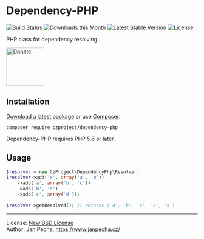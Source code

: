 Dependency-PHP
==============

[![Build Status](https://github.com/czproject/dependency-php/workflows/Build/badge.svg)](https://github.com/czproject/dependency-php/actions)
[![Downloads this Month](https://img.shields.io/packagist/dm/czproject/dependency-php.svg)](https://packagist.org/packages/czproject/dependency-php)
[![Latest Stable Version](https://poser.pugx.org/czproject/dependency-php/v/stable)](https://github.com/czproject/dependency-php/releases)
[![License](https://img.shields.io/badge/license-New%20BSD-blue.svg)](https://github.com/czproject/dependency-php/blob/master/license.md)

PHP class for dependency resolving.

<a href="https://www.janpecha.cz/donate/"><img src="https://buymecoffee.intm.org/img/donate-banner.v1.svg" alt="Donate" height="100"></a>


Installation
------------

[Download a latest package](https://github.com/czproject/dependency-php/releases) or use [Composer](http://getcomposer.org/):

```
composer require czproject/dependency-php
```

Dependency-PHP requires PHP 5.6 or later.


Usage
-----

``` php
$resolver = new CzProject\DependencyPhp\Resolver;
$resolver->add('x', array('a', 'b'))
	->add('a', array('b', 'c'))
	->add('b', 'd')
	->add('c', array('d'));

$resolver->getResolved(); // returns ['d', 'b', 'c', 'a', 'x']
```

------------------------------

License: [New BSD License](license.md)
<br>Author: Jan Pecha, https://www.janpecha.cz/
